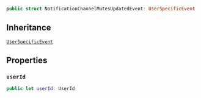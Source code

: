 
``` swift
public struct NotificationChannelMutesUpdatedEvent: UserSpecificEvent 
```

## Inheritance

[`UserSpecificEvent`](UserSpecificEvent)

## Properties

### `userId`

``` swift
public let userId: UserId
```
